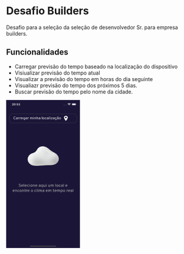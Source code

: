 
# Desafio Builders

Desafio para a seleção da seleção de desenvolvedor Sr. para empresa builders.


## Funcionalidades

- Carregar previsão do tempo baseado na localização do dispositivo
- Visiualizar previsão do tempo atual
- Visualizar a previsão do tempo em horas do dia seguinte
- Visualiazr previsão do tempo dos próximos 5 dias.
- Buscar previsão do tempo pelo nome da cidade.


<img src="./readme//initial.png" data-canonical-src="https://gyazo.com/eb5c5741b6a9a16c692170a41a49c858.png" width="200" height="400" />

